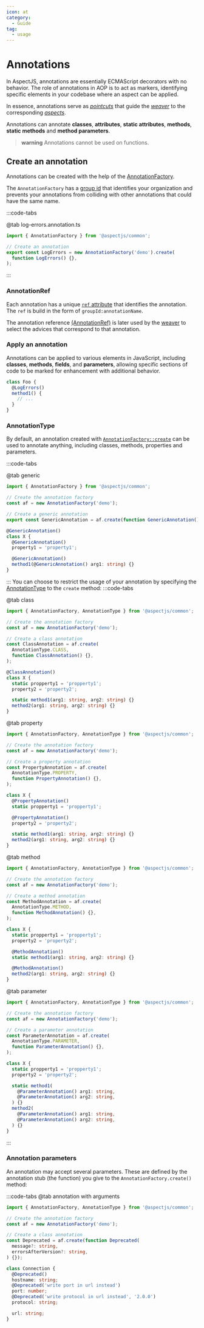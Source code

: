 ```yaml
---
icon: at
category:
  - Guide
tag:
  - usage
---
```


# <i class="fa fa-at"></i> Annotations

In AspectJS, annotations are essentially ECMAScript decorators with no behavior. The role of annotations in AOP is to act as markers, identifying specific elements in your codebase where an aspect can be applied.

In essence, annotations serve as [_pointcuts_](#pointcuts) that guide the [_weaver_](#weaver) to the corresponding [_aspects_](#aspect).

Annotations can annotate **classes**, **attributes**, **static attributes**, **methods**, **static methods** and **method parameters**.

> **warning** Annotations cannot be used on functions.

## Create an annotation

Annotations can be created with the help of the [AnnotationFactory](../../api/classes/common.AnnotationFactory.md).

The `AnnotationFactory` has a [group id](../../api/classes/common.AnnotationFactory.md#groupid) that identifies your organization and prevents your annotations from colliding with other annotations that could have the same name.

:::code-tabs

@tab log-errors.annotation.ts

```ts
import { AnnotationFactory } from '@aspectjs/common';

// Create an annotation
export const LogErrors = new AnnotationFactory('demo').create(
  function LogErrors() {},
);
```

:::

### AnnotationRef

Each annotation has a unique [`ref` attribute](../../api/classes/common.AnnotationRef.md) that identifies the annotation. The `ref` is build in the form of `groupId:annotationName`.

The annotation reference [(AnnotationRef)](../api/classes/common.AnnotationRef.md) is later used by the [weaver](./50.weaver.md) to select the advices that correspond to that annotation.

### Apply an annotation

Annotations can be applied to various elements in JavaScript, including **classes**, **methods**, **fields**, and **parameters**, allowing specific sections of code to be marked for enhancement with additional behavior.

```ts
class Foo {
  @LogErrors()
  method1() {
    // ...
  }
}
```

### AnnotationType

By default, an annotation created with [`AnnotationFactory::create`](../../api/classes/common.AnnotationFactory.md#create) can be used to annotate anything, including classes, methods, properties and parameters.

:::code-tabs

@tab generic

```ts
import { AnnotationFactory } from '@aspectjs/common';

// Create the annotation factory
const af = new AnnotationFactory('demo');

// Create a generic annotation
export const GenericAnnotation = af.create(function GenericAnnotation() {});

@GenericAnnotation()
class X {
  @GenericAnnotation()
  property1 = 'property1';

  @GenericAnnotation()
  method1(@GenericAnnotation() arg1: string) {}
}
```

:::
You can choose to restrict the usage of your annotation by specifying the [AnnotationType](../../api/enums/common.AnnotationType.md) to the `create` method:
:::code-tabs

@tab class

```ts
import { AnnotationFactory, AnnotationType } from '@aspectjs/common';

// Create the annotation factory
const af = new AnnotationFactory('demo');

// Create a class annotation
const ClassAnnotation = af.create(
  AnnotationType.CLASS,
  function ClassAnnotation() {},
);

@ClassAnnotation()
class X {
  static propperty1 = 'propperty1';
  property2 = 'property2';

  static method1(arg1: string, arg2: string) {}
  method2(arg1: string, arg2: string) {}
}
```

@tab property

```ts
import { AnnotationFactory, AnnotationType } from '@aspectjs/common';

// Create the annotation factory
const af = new AnnotationFactory('demo');

// Create a property annotation
const PropertyAnnotation = af.create(
  AnnotationType.PROPERTY,
  function PropertyAnnotation() {},
);

class X {
  @PropertyAnnotation()
  static propperty1 = 'propperty1';

  @PropertyAnnotation()
  property2 = 'property2';

  static method1(arg1: string, arg2: string) {}
  method2(arg1: string, arg2: string) {}
}
```

@tab method

```ts
import { AnnotationFactory, AnnotationType } from '@aspectjs/common';

// Create the annotation factory
const af = new AnnotationFactory('demo');

// Create a method annotation
const MethodAnnotation = af.create(
  AnnotationType.METHOD,
  function MethodAnnotation() {},
);

class X {
  static propperty1 = 'propperty1';
  property2 = 'property2';

  @MethodAnnotation()
  static method1(arg1: string, arg2: string) {}

  @MethodAnnotation()
  method2(arg1: string, arg2: string) {}
}
```

@tab parameter

```ts
import { AnnotationFactory, AnnotationType } from '@aspectjs/common';

// Create the annotation factory
const af = new AnnotationFactory('demo');

// Create a parameter annotation
const ParameterAnnotation = af.create(
  AnnotationType.PARAMETER,
  function ParameterAnnotation() {},
);

class X {
  static propperty1 = 'propperty1';
  property2 = 'property2';

  static method1(
    @ParameterAnnotation() arg1: string,
    @ParameterAnnotation() arg2: string,
  ) {}
  method2(
    @ParameterAnnotation() arg1: string,
    @ParameterAnnotation() arg2: string,
  ) {}
}
```

:::

### Annotation parameters

An annotation may accept several parameters. These are defined by the annotation stub (the function) you give to the `AnnotationFactory.create()` method:

:::code-tabs
@tab annotation with arguments

```ts
import { AnnotationFactory, AnnotationType } from '@aspectjs/common';

// Create the annotation factory
const af = new AnnotationFactory('demo');

// Create a class annotation
const Deprecated = af.create(function Deprecated(
  message?: string,
  errorsAfterVersion?: string,
) {});

class Connection {
  @Deprecated()
  hostname: string;
  @Deprecated('write port in url instead')
  port: number;
  @Deprecated('write protocol in url instead', '2.0.0')
  protocol: string;

  url: string;
}
```
